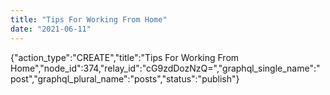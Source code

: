 ```yaml
---
title: "Tips For Working From Home"
date: "2021-06-11"
---
```


{"action\_type":"CREATE","title":"Tips For Working From Home","node\_id":374,"relay\_id":"cG9zdDozNzQ=","graphql\_single\_name":"post","graphql\_plural\_name":"posts","status":"publish"}
